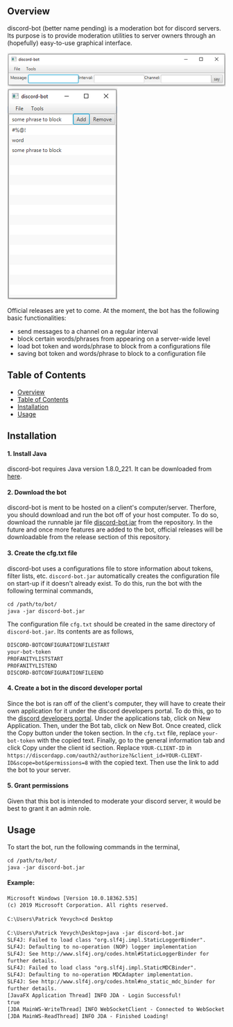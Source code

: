 ## Overview
discord-bot (better name pending) is a moderation bot for discord servers. Its purpose is to provide moderation utilities to server owners through an (hopefully) easy-to-use graphical interface. 

![say](media/say.png)
![blocker](media/blocker.png)

Official releases are yet to come. At the moment, the bot has the following basic functionalities:

- send messages to a channel on a regular interval
- block certain words/phrases from appearing on a server-wide level
- load bot token and words/phrase to block from a configurations file
- saving bot token and words/phrase to block to a configuration file

## Table of Contents

  - [Overview](#overview)
  - [Table of Contents](#table-of-contents)
  - [Installation](#installation)
  - [Usage](#usage)
 
## Installation

#### 1. Install Java

discord-bot requires Java version 1.8.0_221. It can be downloaded from [here](https://www.oracle.com/technetwork/java/javase/downloads/jdk8-downloads-2133151.html).

#### 2. Download the bot

discord-bot is ment to be hosted on a client's computer/server. Therfore, you should download and run the bot off of your host computer. To do so, download the runnable jar file [discord-bot.jar](discord-bot.jar) from the repository. In the future and once more features are added to the bot, official releases will be downloadable from the release section of this repository.

#### 3. Create the cfg.txt file

discord-bot uses a configurations file to store information about tokens, filter lists, etc. `discord-bot.jar` automatically creates the configuration file on start-up if it doesn't already exist. To do this, run the bot with the following terminal commands,
```
cd /path/to/bot/
java -jar discord-bot.jar
```

The configuration file `cfg.txt` should be created in the same directory of `discord-bot.jar`. Its contents are as follows,

```
DISCORD-BOTCONFIGURATIONFILESTART
your-bot-token
PROFANITYLISTSTART
PROFANITYLISTEND
DISCORD-BOTCONFIGURATIONFILEEND
```

#### 4. Create a bot in the discord developer portal

Since the bot is ran off of the client's computer, they will have to create their own application for it under the discord developers portal. To do this, go to the [discord developers portal](https://discordapp.com/developers/applications/). Under the applications tab, click on New Application. Then, under the Bot tab, click on New Bot. Once created, click the Copy button under the token section. In the `cfg.txt` file, replace `your-bot-token` with the copied text. Finally, go to the general information tab and click Copy under the client id section. Replace `YOUR-CLIENT-ID` in 
`https://discordapp.com/oauth2/authorize?&client_id=YOUR-CLIENT-ID&scope=bot&permissions=8` with the copied text. Then use the link to add the bot to your server.

#### 5. Grant permissions

Given that this bot is intended to moderate your discord server, it would be best to grant it an admin role. 

## Usage

To start the bot, run the following commands in the terminal,

```
cd /path/to/bot/
java -jar discord-bot.jar 
```

#### Example:

```
Microsoft Windows [Version 10.0.18362.535]
(c) 2019 Microsoft Corporation. All rights reserved.

C:\Users\Patrick Yevych>cd Desktop

C:\Users\Patrick Yevych\Desktop>java -jar discord-bot.jar
SLF4J: Failed to load class "org.slf4j.impl.StaticLoggerBinder".
SLF4J: Defaulting to no-operation (NOP) logger implementation
SLF4J: See http://www.slf4j.org/codes.html#StaticLoggerBinder for further details.
SLF4J: Failed to load class "org.slf4j.impl.StaticMDCBinder".
SLF4J: Defaulting to no-operation MDCAdapter implementation.
SLF4J: See http://www.slf4j.org/codes.html#no_static_mdc_binder for further details.
[JavaFX Application Thread] INFO JDA - Login Successful!
true
[JDA MainWS-WriteThread] INFO WebSocketClient - Connected to WebSocket
[JDA MainWS-ReadThread] INFO JDA - Finished Loading!
```

